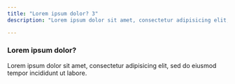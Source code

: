 ```yaml
---
title: "Lorem ipsum dolor? 3"
description: "Lorem ipsum dolor sit amet, consectetur adipisicing elit, sed do eiusmod tempor incididunt ut labore."

---
```



### Lorem ipsum dolor?

Lorem ipsum dolor sit amet, consectetur adipisicing elit, sed do eiusmod tempor incididunt ut labore.

